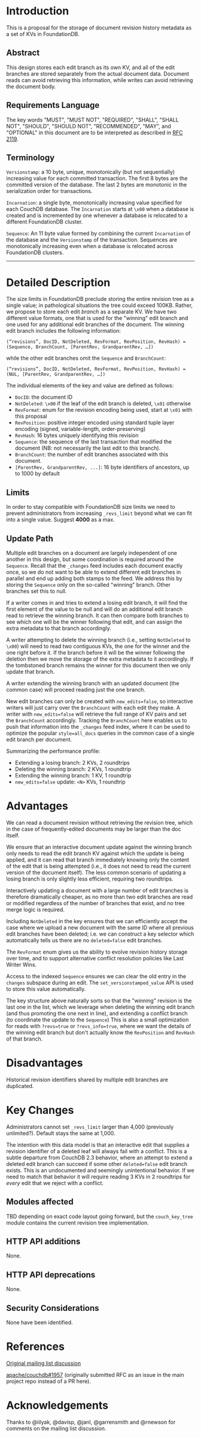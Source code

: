 [NOTE]: # ( ^^ Provide a general summary of the RFC in the title above. ^^ )

# Introduction

This is a proposal for the storage of document revision history metadata as a
set of KVs in FoundationDB.

## Abstract

This design stores each edit branch as its own KV, and all of the edit branches
are stored separately from the actual document data. Document reads can avoid
retrieving this information, while writes can avoid retrieving the document
body.

## Requirements Language

[NOTE]: # ( Do not alter the section below. Follow its instructions. )

The key words "MUST", "MUST NOT", "REQUIRED", "SHALL", "SHALL NOT", "SHOULD",
"SHOULD NOT", "RECOMMENDED",  "MAY", and "OPTIONAL" in this document are to be
interpreted as described in [RFC
2119](https://www.rfc-editor.org/rfc/rfc2119.txt).

## Terminology

[TIP]:  # ( Provide a list of any unique terms or acronyms, and their
definitions here.)

`Versionstamp`: a 10 byte, unique, monotonically (but not sequentially)
increasing value for each committed transaction. The first 8 bytes are the
committed version of the database. The last 2 bytes are monotonic in the
serialization order for transactions.

`Incarnation`: a single byte, monotonically increasing value specified for each
CouchDB database. The `Incarnation` starts at `\x00` when a database is created
and is incremented by one whenever a database is relocated to a different
FoundationDB cluster.

`Sequence`: An 11 byte value formed by combining the current `Incarnation` of
the database and the `Versionstamp` of the transaction. Sequences are
monotonically increasing even when a database is relocated across FoundationDB
clusters.

---

# Detailed Description

The size limits in FoundationDB preclude storing the entire revision tree as a
single value; in pathological situations the tree could exceed 100KB. Rather, we
propose to store each edit *branch* as a separate KV. We have two different
value formats, one that is used for the "winning" edit branch and one used for
any additional edit branches of the document. The winning edit branch includes
the following information:

`(“revisions”, DocID, NotDeleted, RevFormat, RevPosition, RevHash) = (Sequence,
BranchCount, [ParentRev, GrandparentRev, …])`

while the other edit branches omit the `Sequence` and `BranchCount`:

`(“revisions”, DocID, NotDeleted, RevFormat, RevPosition, RevHash) = (NUL,
[ParentRev, GrandparentRev, …])`

The individual elements of the key and value are defined as follows:
- `DocID`: the document ID
- `NotDeleted`: `\x00` if the leaf of the edit branch is deleted, `\x01`
  otherwise
- `RevFormat`: enum for the revision encoding being used, start at `\x01` with
  this proposal
- `RevPosition`: positive integer encoded using standard tuple layer encoding
  (signed, variable-length, order-preserving)
- `RevHash`: 16 bytes uniquely identifying this revision
- `Sequence`: the sequence of the last transaction that modified the document
  (NB: not necessarily the last edit to *this* branch).
- `BranchCount`: the number of edit branches associated with this document.
- `[ParentRev, GrandparentRev, ...]`: 16 byte identifiers of ancestors, up to
  1000 by default

## Limits

In order to stay compatible with FoundationDB size limits we need to prevent
administrators from increasing `_revs_limit` beyond what we can fit into a
single value. Suggest **4000** as a max.

## Update Path

Multiple edit branches on a document are largely independent of one another in
this design, but some coordination is required around the `Sequence`. Recall
that the `_changes` feed includes each document exactly once, so we do not want
to be able to extend different edit branches in parallel and end up adding both
stamps to the feed. We address this by storing the `Sequence` only on the
so-called "winning" branch. Other branches set this to null.

If a writer comes in and tries to extend a losing edit branch, it will find the
first element of the value to be null and will do an additional edit branch read
to retrieve the winning branch. It can then compare both branches to see which
one will be the winner following that edit, and can assign the extra metadata to
that branch accordingly.

A writer attempting to delete the winning branch (i.e., setting `NotDeleted` to
`\x00`) will need to read two contiguous KVs, the one for the winner and the one
right before it. If the branch before it will be the winner following the
deletion then we move the storage of the extra metadata to it accordingly. If
the tombstoned branch remains the winner for this document then we only update
that branch.

A writer extending the winning branch with an updated document (the common case)
will proceed reading just the one branch.

New edit branches can only be created with `new_edits=false`, so interactive
writers will just carry over the `BranchCount` with each edit they make. A
writer with `new_edits=false` will retrieve the full range of KV pairs and set
the `BranchCount` accordingly. Tracking the `BranchCount` here enables us to
push that information into the `_changes` feed index, where it can be used to
optimize the popular `style=all_docs` queries in the common case of a single
edit branch per document.

Summarizing the performance profile:
- Extending a losing branch: 2 KVs, 2 roundtrips
- Deleting the winning branch: 2 KVs, 1 roundtrip
- Extending the winning branch: 1 KV, 1 roundtrip
- `new_edits=false` update: `<N>` KVs, 1 roundtrip

# Advantages

We can read a document revision without retrieving the revision tree, which in
the case of frequently-edited documents may be larger than the doc itself.

We ensure that an interactive document update against the winning branch only
needs to read the edit branch KV against which the update is being applied, and
it can read that branch immediately knowing only the content of the edit that is
being attempted (i.e., it does not need to read the current version of the
document itself). The less common scenario of updating a losing branch is only
slightly less efficient, requiring two roundtrips.

Interactively updating a document with a large number of edit branches is
therefore dramatically cheaper, as no more than two edit branches are read or
modified regardless of the number of branches that exist, and no tree merge
logic is required.

Including `NotDeleted` in the key ensures that we can efficiently accept the
case where we upload a new document with the same ID where all previous edit
branches have been deleted; i.e. we can construct a key selector which
automatically tells us there are no `deleted=false` edit branches.

The `RevFormat` enum gives us the ability to evolve revision history storage
over time, and to support alternative conflict resolution policies like Last
Writer Wins.

Access to the indexed `Sequence` ensures we can clear the old entry in the
`changes` subspace during an edit. The `set_versionstamped_value` API is used to
store this value automatically.

The key structure above naturally sorts so that the "winning" revision is the
last one in the list, which we leverage when deleting the winning edit branch
(and thus promoting the one next in line), and extending a conflict branch (to
coordinate the update to the `Sequence`) This is also a small optimization for
reads with `?revs=true` or `?revs_info=true`, where we want the details of the
winning edit branch but don't actually know the `RevPosition` and `RevHash` of
that branch.

# Disadvantages

Historical revision identifiers shared by multiple edit branches are duplicated.

# Key Changes

Administrators cannot set `_revs_limit` larger than 4,000 (previously
unlimited?). Default stays the same at 1,000.

The intention with this data model is that an interactive edit that supplies a
revision identifier of a deleted leaf will always fail with a conflict. This is
a subtle departure from CouchDB 2.3 behavior, where an attempt to extend a
deleted edit branch can succeed if some other `deleted=false` edit branch
exists. This is an undocumented and seemingly unintentional behavior. If we need
to match that behavior it will require reading 3 KVs in 2 roundtrips for *every*
edit that we reject with a conflict.

## Modules affected

TBD depending on exact code layout going forward, but the `couch_key_tree`
module contains the current revision tree implementation.

## HTTP API additions

None.

## HTTP API deprecations

None.

## Security Considerations

None have been identified.

# References

[Original mailing list
discussion](https://lists.apache.org/thread.html/853b86f3a83108745af510959bb381370a99988af4528617bdbe1be4@%3Cdev.couchdb.apache.org%3E)

[apache/couchdb#1957](https://github.com/apache/couchdb/issues/1957) (originally
submitted RFC as an issue in the main project repo instead of a PR here).

# Acknowledgements

Thanks to @iilyak, @davisp, @janl, @garrensmith and @rnewson for comments on the
mailing list discussion.
